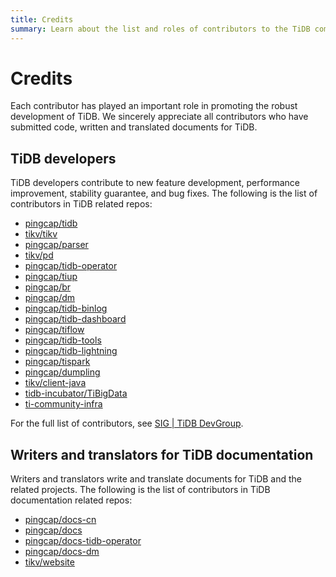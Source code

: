 ```yaml
---
title: Credits
summary: Learn about the list and roles of contributors to the TiDB community.
---
```


# Credits

Each contributor has played an important role in promoting the robust development of TiDB. We sincerely appreciate all contributors who have submitted code, written and translated documents for TiDB.

## TiDB developers

TiDB developers contribute to new feature development, performance improvement, stability guarantee, and bug fixes. The following is the list of contributors in TiDB related repos:

- [pingcap/tidb](https://github.com/pingcap/tidb/graphs/contributors)
- [tikv/tikv](https://github.com/tikv/tikv/graphs/contributors)
- [pingcap/parser](https://github.com/pingcap/parser/graphs/contributors)
- [tikv/pd](https://github.com/tikv/pd/graphs/contributors)
- [pingcap/tidb-operator](https://github.com/pingcap/tidb-operator/graphs/contributors)
- [pingcap/tiup](https://github.com/pingcap/tiup/graphs/contributors)
- [pingcap/br](https://github.com/pingcap/br/graphs/contributors)
- [pingcap/dm](https://github.com/pingcap/dm/graphs/contributors)
- [pingcap/tidb-binlog](https://github.com/pingcap/tidb-binlog/graphs/contributors)
- [pingcap/tidb-dashboard](https://github.com/pingcap/tidb-dashboard/graphs/contributors)
- [pingcap/tiflow](https://github.com/pingcap/tiflow/graphs/contributors)
- [pingcap/tidb-tools](https://github.com/pingcap/tidb-tools/graphs/contributors)
- [pingcap/tidb-lightning](https://github.com/pingcap/tidb-lightning/graphs/contributors)
- [pingcap/tispark](https://github.com/pingcap/tispark/graphs/contributors)
- [pingcap/dumpling](https://github.com/pingcap/dumpling/graphs/contributors)
- [tikv/client-java](https://github.com/tikv/client-java/graphs/contributors)
- [tidb-incubator/TiBigData](https://github.com/tidb-incubator/TiBigData/graphs/contributors)
- [ti-community-infra](https://github.com/orgs/ti-community-infra/people)

For the full list of contributors, see [SIG | TiDB DevGroup](https://contributor.tidb.io/sig).

## Writers and translators for TiDB documentation

Writers and translators write and translate documents for TiDB and the related projects. The following is the list of contributors in TiDB documentation related repos:

- [pingcap/docs-cn](https://github.com/pingcap/docs-cn/graphs/contributors)
- [pingcap/docs](https://github.com/pingcap/docs/graphs/contributors)
- [pingcap/docs-tidb-operator](https://github.com/pingcap/docs-tidb-operator/graphs/contributors)
- [pingcap/docs-dm](https://github.com/pingcap/docs-dm/graphs/contributors)
- [tikv/website](https://github.com/tikv/website/graphs/contributors)